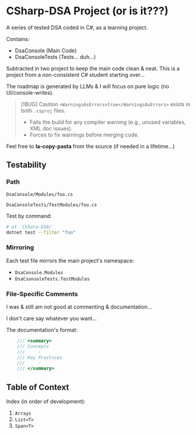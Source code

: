 # CSharp-DSA Project (or is it???)
A series of tested DSA coded in C#, as a learning project.

Contains:
- DsaConsole (Main Code)
- DsaConsoleTests (Tests... duh...)

Subtracted in two project to keep the main code clean & neat.
This is a project from a non-consistent C# student starting over...

The roadmap is generated by LLMs & I will focus on pure logic (no UI/console-writes).

> [!BUG] Caution
> `<WarningsAsErrors>true</WarningsAsErrors>` exists in both `.csproj` files.
>   - Fails the build for any compiler warning (e.g., unused variables, XML doc issues).
>   - Forces to fix warnings before merging code.

Feel free to **la-copy-pasta** from the source (if needed in a lifetime...)

## Testability
### Path

`DsaConsole/Modules/foo.cs`

`DsaConsoleTests/TestModules/foo.cs`

Test by command:
```bash
# at `CSharp-DSA/`
dotnet test --filter "foo"
```

### Mirroring

Each test file mirrors the main project's namespace:
- `DsaConsole.Modules`
- `DsaCsonsoleTests.TestModules`

### File-Specific Comments
I was & still am not good at commenting & documentation... 

I don't care say whatever you want...

The documentation's format:
```cs
    /// <summary>
    /// Concepts
    ///     - 
    /// Key Practices
    ///     - 
    /// </summary>
```

## Table of Context

Index (in order of development):
1. `Arrays`
2. `List<T>`
3. `Span<T>`
